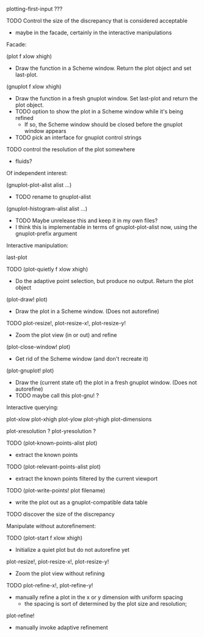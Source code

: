 plotting-first-input ???

TODO Control the size of the discrepancy that is considered acceptable
- maybe in the facade, certainly in the interactive manipulations


Facade:

(plot f xlow xhigh)
- Draw the function in a Scheme window.  Return the plot object and set last-plot.

(gnuplot f xlow xhigh)
- Draw the function in a fresh gnuplot window.  Set last-plot and
  return the plot object.
- TODO option to show the plot in a Scheme window while it's being refined
  - If so, the Scheme window should be closed before the gnuplot
    window appears
- TODO pick an interface for gnuplot control strings

TODO control the resolution of the plot somewhere
- fluids?


Of independent interest:

(gnuplot-plot-alist alist ...)
- TODO rename to gnuplot-alist

(gnuplot-histogram-alist alist ...)
- TODO Maybe unrelease this and keep it in my own files?
- I think this is implementable in terms of gnuplot-plot-alist now,
  using the gnuplot-prefix argument


Interactive manipulation:

last-plot

TODO (plot-quietly f xlow xhigh)
- Do the adaptive point selection, but produce no output.  Return the
  plot object

(plot-draw! plot)
- Draw the plot in a Scheme window.  (Does not autorefine)

TODO plot-resize!, plot-resize-x!, plot-resize-y!
- Zoom the plot view (in or out) and refine

(plot-close-window! plot)
- Get rid of the Scheme window (and don't recreate it)

(plot-gnuplot! plot)
- Draw the (current state of) the plot in a fresh gnuplot window.  (Does not
  autorefine)
- TODO maybe call this plot-gnu! ?


Interactive querying:

plot-xlow plot-xhigh plot-ylow plot-yhigh plot-dimensions

plot-xresolution ? plot-yresolution ?

TODO (plot-known-points-alist plot)
- extract the known points

TODO (plot-relevant-points-alist plot)
- extract the known points filtered by the current viewport

TODO (plot-write-points! plot filename)
- write the plot out as a gnuplot-compatible data table

TODO discover the size of the discrepancy


Manipulate without autorefinement:

TODO (plot-start f xlow xhigh)
- Initialize a quiet plot but do not autorefine yet

plot-resize!, plot-resize-x!, plot-resize-y!
- Zoom the plot view without refining

TODO plot-refine-x!, plot-refine-y!
- manually refine a plot in the x or y dimension with uniform spacing
  - the spacing is sort of determined by the plot size and resolution;
    
plot-refine!
- manually invoke adaptive refinement
